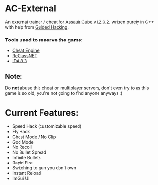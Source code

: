 # AC-External

An external trainer / cheat for [Assault Cube v1.2.0.2.](https://assault.cubers.net/) written purely in C++ with help from [Guided Hacking](https://guidedhacking.com/).
### Tools used to reserve the game:
- [Cheat Engine](https://github.com/cheat-engine/cheat-engine)
- [ReClassNET](https://github.com/ReClassNET/ReClass.NET)
- [IDA 8.3](https://hex-rays.com/ida-pro/)

## Note:
Do **not** abuse this cheat on multiplayer servers, don't even try to as this game is so old, you're not going to find anyone anyways :)

# Current Features:
- Speed Hack (customizable speed)
- Fly Hack
- Ghost Mode / No Clip
- God Mode
- No Recoil
- No Bullet Spread
- Infinite Bullets
- Rapid Fire
- Switching to gun you don't own
- Instant Reload
- ImGui UI
